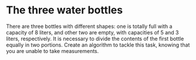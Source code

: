 # The three water bottles

There are three bottles with different shapes: one is totally full with a capacity of 8 liters, and other two are empty, with capacities of 5 and 3 liters, respectively. It is necessary to divide the contents of the first bottle equally in two portions. Create an algorithm to tackle this task, knowing that you are unable to take measurements.
